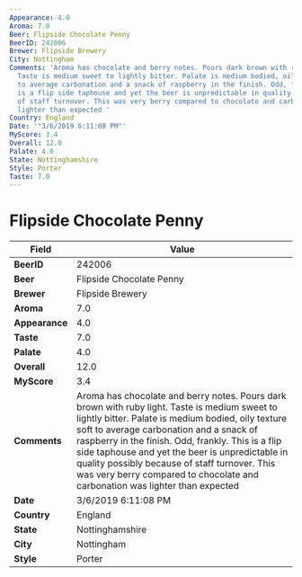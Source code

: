 ```yaml
---
Appearance: 4.0
Aroma: 7.0
Beer: Flipside Chocolate Penny
BeerID: 242006
Brewer: Flipside Brewery
City: Nottingham
Comments: 'Aroma has chocolate and berry notes. Pours dark brown with ruby light.
  Taste is medium sweet to lightly bitter. Palate is medium bodied, oily texture soft
  to average carbonation and a snack of raspberry in the finish. Odd, frankly. This
  is a flip side taphouse and yet the beer is unpredictable in quality possibly because
  of staff turnover. This was very berry compared to chocolate and carbonation was
  lighter than expected '
Country: England
Date: '"3/6/2019 6:11:08 PM"'
MyScore: 3.4
Overall: 12.0
Palate: 4.0
State: Nottinghamshire
Style: Porter
Taste: 7.0
---
```


# Flipside Chocolate Penny

| Field         | Value |
|---------------|-------|
| **BeerID** | 242006 |
| **Beer** | Flipside Chocolate Penny |
| **Brewer** | Flipside Brewery |
| **Aroma** | 7.0 |
| **Appearance** | 4.0 |
| **Taste** | 7.0 |
| **Palate** | 4.0 |
| **Overall** | 12.0 |
| **MyScore** | 3.4 |
| **Comments** | Aroma has chocolate and berry notes. Pours dark brown with ruby light. Taste is medium sweet to lightly bitter. Palate is medium bodied, oily texture soft to average carbonation and a snack of raspberry in the finish. Odd, frankly. This is a flip side taphouse and yet the beer is unpredictable in quality possibly because of staff turnover. This was very berry compared to chocolate and carbonation was lighter than expected  |
| **Date** | 3/6/2019 6:11:08 PM |
| **Country** | England |
| **State** | Nottinghamshire |
| **City** | Nottingham |
| **Style** | Porter |
